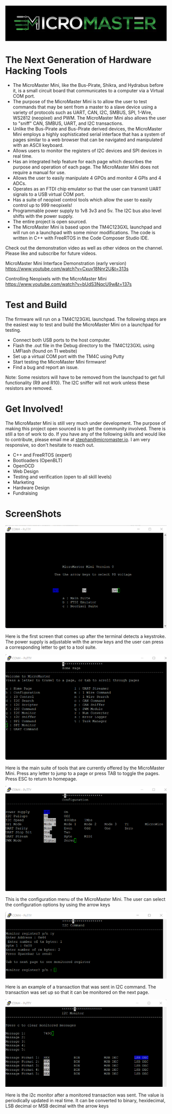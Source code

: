 ![image](https://github.com/bouge13a/MicroMaster/blob/main/images/aaaaaaaaaa.PNG)

# The Next Generation of Hardware Hacking Tools
* The MicroMaster Mini, like the Bus-Pirate, Shikra, and Hydrabus before it, is a small circuit board that communicates to a computer via a Virtual COM port.
* The purpose of the MicroMaster Mini is to allow the user to test commands that may be sent from a master to a slave device using a variety of protocols such as UART, CAN, I2C, SMBUS, SPI, 1-Wire, WS2812 (neopixel) and PWM. The MicroMaster Mini also allows the user to "sniff" CAN, SMBUS, UART, and I2C transactions.
* Unlike the Bus-Pirate and Bus-Pirate derived devices, the MicroMaster Mini employs a highly sophisticated serial interface that has a system of pages similar to a web browser that can be navigated and manipulated with an ASCII keyboard. 
* Allows users to monitor the registers of I2C devices and SPI devices in real time. 
* Has an integrated help feature for each page which describes the purpose and operation of each page. The MicroMaster Mini does not require a manual for use. 
* Allows the user to easily manipulate 4 GPOs and monitor 4 GPIs and 4 ADCs. 
* Operates as an FTDI chip emulator so that the user can transmit UART signals to a USB virtual COM port. 
* Has a suite of neopixel control tools which allow the user to easily control up to 999 neopixels!
* Programmable power supply to 1v8 3v3 and 5v. The I2C bus also level shifts with the power supply. 
* The entire project is open sourced. 
* The MicroMaster Mini is based upon the TM4C123GXL launchpad and will run on a launchpad with some minor modifications. The code is written in C++ with FreeRTOS in the Code Composer Studio IDE.

Check out the demonstration video as well as other videos on the channel. Please like and subscribe for future videos. 

MicroMaster Mini Interface Demonstration (early version)
https://www.youtube.com/watch?v=Cxuv18Nnr2U&t=313s

Controlling Neopixels with the MicroMaster Mini
https://www.youtube.com/watch?v=bUdS3NqcU9w&t=137s

# Test and Build
The firmware will run on a TM4C123GXL launchpad. The following steps are the easiest way to test and build the MicroMaster Mini on a launchpad for testing. 

* Connect both USB ports to the host computer.
* Flash the .out file in the Debug directory to the TM4C123GXL using LMFlash (found on TI website)
* Set up a virtual COM port with the TM4C using Putty
* Start testing the MicroMaster Mini firmware! 
* Find a bug and report an issue.

Note: Some resistors will have to be removed from the launchpad to get full functionality (R9 and R10). The I2C sniffer will not work unless these resistors are removed.

# Get Involved!
The MicroMaster Mini is still very much under development. The purpose of making this project open sourced is to get the community involved. There is still a ton of work to do. If you have any of the following skills and would like to contribute, please email me at stephan@micromaster.io. I am very responsive, so don't hesitate to reach out. 

* C++ and FreeRTOS (expert)
* Bootloaders (OpenBLT)
* OpenOCD
* Web Design
* Testing and verification (open to all skill levels)
* Marketing
* Hardware Design
* Fundraising

# ScreenShots
![image](https://github.com/bouge13a/MicroMaster/blob/main/images/main_menu_ss.png)

Here is the first screen that comes up after the terminal detects a keystroke. The power supply is adjustable with the arrow keys and the user can press a corresponding letter to get to a tool suite. 

![image](https://github.com/bouge13a/MicroMaster/blob/main/images/main_suite_ss.png)

Here is the main suite of tools that are currently offered by the MicroMaster Mini. Press any letter to jump to a page or press TAB to toggle the pages. Press ESC to return to homepage. 

![image](https://github.com/bouge13a/MicroMaster/blob/main/images/config_ss.png)

This is the configuration menu of the MicroMaster Mini. The user can select the configuration options by using the arrow keys

![image](https://github.com/bouge13a/MicroMaster/blob/main/images/i2c_cmd.png)

Here is an example of a transaction that was sent in I2C command. The transaction was set up so that it can be monitored on the next page. 

![image](https://github.com/bouge13a/MicroMaster/blob/main/images/i2c_monitor.png)

Here is the i2c monitor after a monitored transaction was sent. The value is periodically updated in real time. It can be converted to binary, hexidecimal, LSB decimal or MSB decimal with the arrow keys
